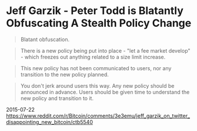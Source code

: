 # Jeff Garzik - Peter Todd is Blatantly Obfuscating A Stealth Policy Change

> Blatant obfuscation.

> There is a new policy being put into place - "let a fee market develop" - which freezes out anything related to a size limit increase.

> This new policy has not been communicated to users, nor any transition to the new policy planned.

> You don't jerk around users this way. Any new policy should be announced in advance. Users should be given time to understand the new policy and transition to it.

2015-07-22 https://www.reddit.com/r/Bitcoin/comments/3e3emu/jeff_garzik_on_twitter_disappointing_new_bitcoin/ctb5540
